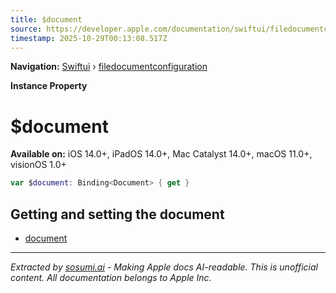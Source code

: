 ```yaml
---
title: $document
source: https://developer.apple.com/documentation/swiftui/filedocumentconfiguration/$document
timestamp: 2025-10-29T00:13:08.517Z
---
```


**Navigation:** [Swiftui](/documentation/swiftui) › [filedocumentconfiguration](/documentation/swiftui/filedocumentconfiguration)

**Instance Property**

# $document

**Available on:** iOS 14.0+, iPadOS 14.0+, Mac Catalyst 14.0+, macOS 11.0+, visionOS 1.0+

```swift
var $document: Binding<Document> { get }
```

## Getting and setting the document

- [document](/documentation/swiftui/filedocumentconfiguration/document)

---

*Extracted by [sosumi.ai](https://sosumi.ai) - Making Apple docs AI-readable.*
*This is unofficial content. All documentation belongs to Apple Inc.*
